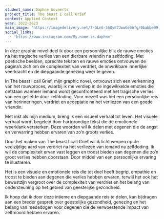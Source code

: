 ```yaml
---
student_name: Daphne Govaerts
project_title: The beast I call Grief
context: Applied Context
year: 2022-2023
main_image: 'https://imagedelivery.net/7-GLn6-56OyK7JwwGe0hfg/0babbe99-4694-44cf-3289-489d59b7ce00'
social_links:
  - 'https://www.instagram.com/My.name.is.daphne'
---
```

In deze graphic novel deel ik door een persoonlijke blik de rauwe emoties na het tragische verlies van een dierbare vriendin na zelfdoding. Met poëtische beelden, oprechte teksten en rauwe emoties ontvouwen de pagina’s zich om de complexiteit van verdriet, de onwrikbare innerlijke veerkracht en de diepgaande genezing weer te geven. 

In The beast I call Grief, mijn graphic novel, ontvouwt zich een verkenning van het rouwproces, waarbij ik me verdiep in de ingewikkelde emoties die ontstaan wanneer iemand wordt geconfronteerd met het tragische verlies van een geliefde door zelfdoding.
Voor mezelf was het een persoonlijke reis van herinneringen, verdriet en acceptatie na het verliezen van een goede vriendin. 

Met inkt als mijn medium, breng ik een visueel verhaal tot leven. Het visuele verhaal wordt begeleid door hartgrondige tekst die de emotionele weerklank versterken.
Deze woorden wil ik delen met degenen die de angst en verwarring hebben ervaren van zo’n groots verlies.

Door het maken van The beast I call Grief wil ik licht werpen op de veelzijdige aard van verdriet na het verliezen van iemand na zelfdoding. Ik wil de complexiteit ervan vast leggen en troost bieden aan degenen die zo’n groot verlies hebben doorstaan. Door middel van een persoonlijke ervaring te illustreren. 

Het is een visuele en emotionele reis die tot doel heeft begrip, empathie en troost te bieden aan degenen die verlies hebben ervaren, terwijl het ook het bewustzijn vergroot over de complexiteit van verdriet en het belang van ondersteuning op het gebied van geestelijke gezondheid.

Ik hoop dat ik door deze intieme en diepgaande reis te delen, kan bijdragen aan een breder gesprek over geestelijke gezondheid, genezing en het belang van mededogen voor degenen die de verwoestende impact van zelfmoord hebben ervaren.
